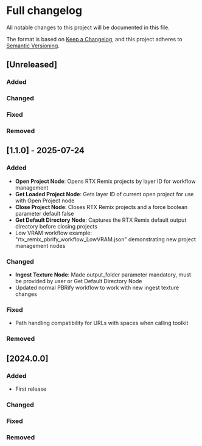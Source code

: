 # Full changelog

All notable changes to this project will be documented in this file.

The format is based on [Keep a Changelog](https://keepachangelog.com/en/1.1.0/),
and this project adheres to [Semantic Versioning](https://semver.org/spec/v2.0.0.html).

## [Unreleased]

### Added

### Changed

### Fixed

### Removed

## [1.1.0] - 2025-07-24

### Added
- **Open Project Node**: Opens RTX Remix projects by layer ID for workflow management
- **Get Loaded Project Node**: Gets layer ID of current open project for use with Open Project node  
- **Close Project Node**: Closes RTX Remix projects and a force boolean parameter default false
- **Get Default Directory Node**: Captures the RTX Remix default output directory before closing projects
- Low VRAM workflow example: "rtx_remix_pbrify_workflow_LowVRAM.json" demonstrating new project management nodes

### Changed
- **Ingest Texture Node**: Made output_folder parameter mandatory, must be provided by user or Get Default Directory Node
- Updated normal PBRify workflow to work with new ingest texture changes

### Fixed
- Path handling compatibility for URLs with spaces when calling toolkit

### Removed

## [2024.0.0]

### Added
- First release

### Changed

### Fixed

### Removed
